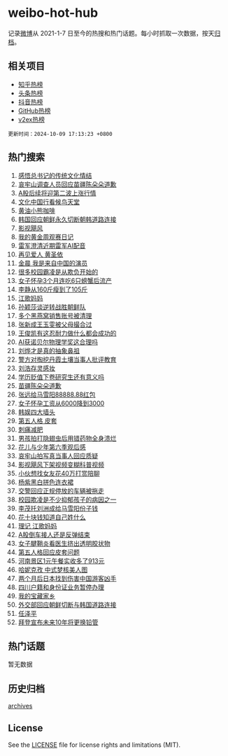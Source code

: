 # weibo-hot-hub

记录[微博](https://www.weibo.com)从 2021-1-7 日至今的热搜和热门话题。每小时抓取一次数据，按天[归档](archives)。

## 相关项目

- [知乎热榜](https://github.com/lonnyzhang423/zhihu-hot-hub)
- [头条热榜](https://github.com/lonnyzhang423/toutiao-hot-hub)
- [抖音热榜](https://github.com/lonnyzhang423/douyin-hot-hub)
- [GitHub热榜](https://github.com/lonnyzhang423/github-hot-hub)
- [v2ex热榜](https://github.com/lonnyzhang423/v2ex-hot-hub)


`更新时间：2024-10-09 17:13:23 +0800`

## 热门搜索

1. [感悟总书记的传统文化情结](https://m.weibo.cn/search?containerid=100103type%3D1%26t%3D10%26q%3D%23%E6%84%9F%E6%82%9F%E6%80%BB%E4%B9%A6%E8%AE%B0%E7%9A%84%E4%BC%A0%E7%BB%9F%E6%96%87%E5%8C%96%E6%83%85%E7%BB%93%23&stream_entry_id=51&isnewpage=1&extparam=seat%3D1%26c_type%3D51%26cate%3D10103%26stream_entry_id%3D51%26pos%3D0%26filter_type%3Drealtimehot%26q%3D%2523%25E6%2584%259F%25E6%2582%259F%25E6%2580%25BB%25E4%25B9%25A6%25E8%25AE%25B0%25E7%259A%2584%25E4%25BC%25A0%25E7%25BB%259F%25E6%2596%2587%25E5%258C%2596%25E6%2583%2585%25E7%25BB%2593%2523%26dgr%3D0%26display_time%3D1728465202%26pre_seqid%3D17284652023390383021418)
1. [哀牢山调查人员回应苗疆陈朵朵道歉](https://m.weibo.cn/search?containerid=100103type%3D1%26t%3D10%26q%3D%23%E5%93%80%E7%89%A2%E5%B1%B1%E8%B0%83%E6%9F%A5%E4%BA%BA%E5%91%98%E5%9B%9E%E5%BA%94%E8%8B%97%E7%96%86%E9%99%88%E6%9C%B5%E6%9C%B5%E9%81%93%E6%AD%89%23&stream_entry_id=31&isnewpage=1&extparam=seat%3D1%26lcate%3D5001%26cate%3D5001%26pos%3D0%26q%3D%2523%25E5%2593%2580%25E7%2589%25A2%25E5%25B1%25B1%25E8%25B0%2583%25E6%259F%25A5%25E4%25BA%25BA%25E5%2591%2598%25E5%259B%259E%25E5%25BA%2594%25E8%258B%2597%25E7%2596%2586%25E9%2599%2588%25E6%259C%25B5%25E6%259C%25B5%25E9%2581%2593%25E6%25AD%2589%2523%26dgr%3D0%26realpos%3D1%26band_rank%3D1%26flag%3D1%26filter_type%3Drealtimehot%26stream_entry_id%3D31%26c_type%3D31%26display_time%3D1728465202%26pre_seqid%3D17284652023390383021418)
1. [A股后续将迎第二波上涨行情](https://m.weibo.cn/search?containerid=100103type%3D1%26t%3D10%26q%3D%23A%E8%82%A1%E5%90%8E%E7%BB%AD%E5%B0%86%E8%BF%8E%E7%AC%AC%E4%BA%8C%E6%B3%A2%E4%B8%8A%E6%B6%A8%E8%A1%8C%E6%83%85%23&stream_entry_id=31&isnewpage=1&extparam=seat%3D1%26lcate%3D5001%26cate%3D5001%26pos%3D1%26q%3D%2523A%25E8%2582%25A1%25E5%2590%258E%25E7%25BB%25AD%25E5%25B0%2586%25E8%25BF%258E%25E7%25AC%25AC%25E4%25BA%258C%25E6%25B3%25A2%25E4%25B8%258A%25E6%25B6%25A8%25E8%25A1%258C%25E6%2583%2585%2523%26dgr%3D0%26realpos%3D2%26band_rank%3D2%26flag%3D2%26filter_type%3Drealtimehot%26stream_entry_id%3D31%26c_type%3D31%26display_time%3D1728465202%26pre_seqid%3D17284652023390383021418)
1. [文化中国行看候鸟天堂](https://m.weibo.cn/search?containerid=100103type%3D1%26t%3D10%26q%3D%23%E6%96%87%E5%8C%96%E4%B8%AD%E5%9B%BD%E8%A1%8C%E7%9C%8B%E5%80%99%E9%B8%9F%E5%A4%A9%E5%A0%82%23&stream_entry_id=31&isnewpage=1&extparam=seat%3D1%26lcate%3D5001%26cate%3D5001%26pos%3D2%26q%3D%2523%25E6%2596%2587%25E5%258C%2596%25E4%25B8%25AD%25E5%259B%25BD%25E8%25A1%258C%25E7%259C%258B%25E5%2580%2599%25E9%25B8%259F%25E5%25A4%25A9%25E5%25A0%2582%2523%26dgr%3D0%26realpos%3D3%26band_rank%3D3%26flag%3D1%26filter_type%3Drealtimehot%26stream_entry_id%3D31%26c_type%3D31%26display_time%3D1728465202%26pre_seqid%3D17284652023390383021418)
1. [黄油小熊咖啡](https://m.weibo.cn/search?containerid=100103type%3D1%26t%3D10%26q%3D%E9%BB%84%E6%B2%B9%E5%B0%8F%E7%86%8A%E5%92%96%E5%95%A1&stream_entry_id=31&isnewpage=1&extparam=seat%3D1%26lcate%3D5001%26cate%3D5001%26pos%3D3%26q%3D%25E9%25BB%2584%25E6%25B2%25B9%25E5%25B0%258F%25E7%2586%258A%25E5%2592%2596%25E5%2595%25A1%26dgr%3D0%26realpos%3D4%26band_rank%3D4%26flag%3D1%26filter_type%3Drealtimehot%26stream_entry_id%3D31%26c_type%3D31%26display_time%3D1728465202%26pre_seqid%3D17284652023390383021418)
1. [韩国回应朝鲜永久切断朝韩道路连接](https://m.weibo.cn/search?containerid=100103type%3D1%26t%3D10%26q%3D%23%E9%9F%A9%E5%9B%BD%E5%9B%9E%E5%BA%94%E6%9C%9D%E9%B2%9C%E6%B0%B8%E4%B9%85%E5%88%87%E6%96%AD%E6%9C%9D%E9%9F%A9%E9%81%93%E8%B7%AF%E8%BF%9E%E6%8E%A5%23&stream_entry_id=31&isnewpage=1&extparam=seat%3D1%26lcate%3D5001%26cate%3D5001%26pos%3D4%26q%3D%2523%25E9%259F%25A9%25E5%259B%25BD%25E5%259B%259E%25E5%25BA%2594%25E6%259C%259D%25E9%25B2%259C%25E6%25B0%25B8%25E4%25B9%2585%25E5%2588%2587%25E6%2596%25AD%25E6%259C%259D%25E9%259F%25A9%25E9%2581%2593%25E8%25B7%25AF%25E8%25BF%259E%25E6%258E%25A5%2523%26dgr%3D0%26realpos%3D5%26band_rank%3D5%26flag%3D1%26filter_type%3Drealtimehot%26stream_entry_id%3D31%26c_type%3D31%26display_time%3D1728465202%26pre_seqid%3D17284652023390383021418)
1. [影视飓风](https://m.weibo.cn/search?containerid=100103type%3D1%26t%3D10%26q%3D%E5%BD%B1%E8%A7%86%E9%A3%93%E9%A3%8E&stream_entry_id=31&isnewpage=1&extparam=seat%3D1%26lcate%3D5001%26cate%3D5001%26pos%3D5%26q%3D%25E5%25BD%25B1%25E8%25A7%2586%25E9%25A3%2593%25E9%25A3%258E%26dgr%3D0%26realpos%3D6%26band_rank%3D6%26flag%3D1%26filter_type%3Drealtimehot%26stream_entry_id%3D31%26c_type%3D31%26display_time%3D1728465202%26pre_seqid%3D17284652023390383021418)
1. [我的黄金周观赛日记](https://m.weibo.cn/search?containerid=100103type%3D1%26t%3D10%26q%3D%23%E6%88%91%E7%9A%84%E9%BB%84%E9%87%91%E5%91%A8%E8%A7%82%E8%B5%9B%E6%97%A5%E8%AE%B0%23&stream_entry_id=31&isnewpage=1&extparam=seat%3D1%26lcate%3D5001%26cate%3D5001%26pos%3D6%26q%3D%2523%25E6%2588%2591%25E7%259A%2584%25E9%25BB%2584%25E9%2587%2591%25E5%2591%25A8%25E8%25A7%2582%25E8%25B5%259B%25E6%2597%25A5%25E8%25AE%25B0%2523%26dgr%3D0%26adid%3D258448%26band_rank%3D7%26stream_entry_id%3D31%26filter_type%3Drealtimehot%26is_ad_pos%3D1%26c_type%3D31%26display_time%3D1728465202%26pre_seqid%3D17284652023390383021418)
1. [雷军澄清近期雷军AI配音](https://m.weibo.cn/search?containerid=100103type%3D1%26t%3D10%26q%3D%23%E9%9B%B7%E5%86%9B%E6%BE%84%E6%B8%85%E8%BF%91%E6%9C%9F%E9%9B%B7%E5%86%9BAI%E9%85%8D%E9%9F%B3%23&stream_entry_id=31&isnewpage=1&extparam=seat%3D1%26lcate%3D5001%26cate%3D5001%26pos%3D7%26q%3D%2523%25E9%259B%25B7%25E5%2586%259B%25E6%25BE%2584%25E6%25B8%2585%25E8%25BF%2591%25E6%259C%259F%25E9%259B%25B7%25E5%2586%259BAI%25E9%2585%258D%25E9%259F%25B3%2523%26dgr%3D0%26realpos%3D7%26band_rank%3D7%26flag%3D1%26filter_type%3Drealtimehot%26stream_entry_id%3D31%26c_type%3D31%26display_time%3D1728465202%26pre_seqid%3D17284652023390383021418)
1. [再见爱人 黄圣依](https://m.weibo.cn/search?containerid=100103type%3D1%26t%3D10%26q%3D%E5%86%8D%E8%A7%81%E7%88%B1%E4%BA%BA+%E9%BB%84%E5%9C%A3%E4%BE%9D&stream_entry_id=31&isnewpage=1&extparam=seat%3D1%26lcate%3D5001%26cate%3D5001%26pos%3D8%26q%3D%25E5%2586%258D%25E8%25A7%2581%25E7%2588%25B1%25E4%25BA%25BA%2520%25E9%25BB%2584%25E5%259C%25A3%25E4%25BE%259D%26dgr%3D0%26realpos%3D8%26band_rank%3D8%26flag%3D1%26filter_type%3Drealtimehot%26stream_entry_id%3D31%26c_type%3D31%26display_time%3D1728465202%26pre_seqid%3D17284652023390383021418)
1. [金晨 我是来自中国的演员](https://m.weibo.cn/search?containerid=100103type%3D1%26t%3D10%26q%3D%E9%87%91%E6%99%A8+%E6%88%91%E6%98%AF%E6%9D%A5%E8%87%AA%E4%B8%AD%E5%9B%BD%E7%9A%84%E6%BC%94%E5%91%98&stream_entry_id=31&isnewpage=1&extparam=seat%3D1%26lcate%3D5001%26cate%3D5001%26pos%3D9%26q%3D%25E9%2587%2591%25E6%2599%25A8%2520%25E6%2588%2591%25E6%2598%25AF%25E6%259D%25A5%25E8%2587%25AA%25E4%25B8%25AD%25E5%259B%25BD%25E7%259A%2584%25E6%25BC%2594%25E5%2591%2598%26dgr%3D0%26realpos%3D9%26band_rank%3D9%26flag%3D2%26filter_type%3Drealtimehot%26stream_entry_id%3D31%26c_type%3D31%26display_time%3D1728465202%26pre_seqid%3D17284652023390383021418)
1. [很多校园霸凌是从欺负开始的](https://m.weibo.cn/search?containerid=100103type%3D1%26t%3D10%26q%3D%23%E5%BE%88%E5%A4%9A%E6%A0%A1%E5%9B%AD%E9%9C%B8%E5%87%8C%E6%98%AF%E4%BB%8E%E6%AC%BA%E8%B4%9F%E5%BC%80%E5%A7%8B%E7%9A%84%23&stream_entry_id=31&isnewpage=1&extparam=seat%3D1%26lcate%3D5001%26cate%3D5001%26pos%3D10%26q%3D%2523%25E5%25BE%2588%25E5%25A4%259A%25E6%25A0%25A1%25E5%259B%25AD%25E9%259C%25B8%25E5%2587%258C%25E6%2598%25AF%25E4%25BB%258E%25E6%25AC%25BA%25E8%25B4%259F%25E5%25BC%2580%25E5%25A7%258B%25E7%259A%2584%2523%26dgr%3D0%26realpos%3D10%26band_rank%3D10%26flag%3D1%26filter_type%3Drealtimehot%26stream_entry_id%3D31%26c_type%3D31%26display_time%3D1728465202%26pre_seqid%3D17284652023390383021418)
1. [女子怀孕3个月连吃6只螃蟹后流产](https://m.weibo.cn/search?containerid=100103type%3D1%26t%3D10%26q%3D%23%E5%A5%B3%E5%AD%90%E6%80%80%E5%AD%953%E4%B8%AA%E6%9C%88%E8%BF%9E%E5%90%836%E5%8F%AA%E8%9E%83%E8%9F%B9%E5%90%8E%E6%B5%81%E4%BA%A7%23&stream_entry_id=31&isnewpage=1&extparam=seat%3D1%26lcate%3D5001%26cate%3D5001%26pos%3D11%26q%3D%2523%25E5%25A5%25B3%25E5%25AD%2590%25E6%2580%2580%25E5%25AD%25953%25E4%25B8%25AA%25E6%259C%2588%25E8%25BF%259E%25E5%2590%25836%25E5%258F%25AA%25E8%259E%2583%25E8%259F%25B9%25E5%2590%258E%25E6%25B5%2581%25E4%25BA%25A7%2523%26dgr%3D0%26realpos%3D11%26band_rank%3D11%26flag%3D1%26filter_type%3Drealtimehot%26stream_entry_id%3D31%26c_type%3D31%26display_time%3D1728465202%26pre_seqid%3D17284652023390383021418)
1. [李静从160斤瘦到了105斤](https://m.weibo.cn/search?containerid=100103type%3D1%26t%3D10%26q%3D%E6%9D%8E%E9%9D%99%E4%BB%8E160%E6%96%A4%E7%98%A6%E5%88%B0%E4%BA%86105%E6%96%A4&stream_entry_id=31&isnewpage=1&extparam=seat%3D1%26lcate%3D5001%26cate%3D5001%26pos%3D12%26q%3D%25E6%259D%258E%25E9%259D%2599%25E4%25BB%258E160%25E6%2596%25A4%25E7%2598%25A6%25E5%2588%25B0%25E4%25BA%2586105%25E6%2596%25A4%26dgr%3D0%26realpos%3D12%26band_rank%3D12%26flag%3D1%26filter_type%3Drealtimehot%26stream_entry_id%3D31%26c_type%3D31%26display_time%3D1728465202%26pre_seqid%3D17284652023390383021418)
1. [江歌妈妈](https://m.weibo.cn/search?containerid=100103type%3D1%26t%3D10%26q%3D%E6%B1%9F%E6%AD%8C%E5%A6%88%E5%A6%88&stream_entry_id=31&isnewpage=1&extparam=seat%3D1%26lcate%3D5001%26cate%3D5001%26pos%3D13%26q%3D%25E6%25B1%259F%25E6%25AD%258C%25E5%25A6%2588%25E5%25A6%2588%26dgr%3D0%26realpos%3D13%26band_rank%3D13%26flag%3D2%26filter_type%3Drealtimehot%26stream_entry_id%3D31%26c_type%3D31%26display_time%3D1728465202%26pre_seqid%3D17284652023390383021418)
1. [孙颖莎谈逆转战胜朝鲜队](https://m.weibo.cn/search?containerid=100103type%3D1%26t%3D10%26q%3D%23%E5%AD%99%E9%A2%96%E8%8E%8E%E8%B0%88%E9%80%86%E8%BD%AC%E6%88%98%E8%83%9C%E6%9C%9D%E9%B2%9C%E9%98%9F%23&stream_entry_id=31&isnewpage=1&extparam=seat%3D1%26lcate%3D5001%26cate%3D5001%26pos%3D14%26q%3D%2523%25E5%25AD%2599%25E9%25A2%2596%25E8%258E%258E%25E8%25B0%2588%25E9%2580%2586%25E8%25BD%25AC%25E6%2588%2598%25E8%2583%259C%25E6%259C%259D%25E9%25B2%259C%25E9%2598%259F%2523%26dgr%3D0%26realpos%3D14%26band_rank%3D14%26flag%3D0%26filter_type%3Drealtimehot%26stream_entry_id%3D31%26c_type%3D31%26display_time%3D1728465202%26pre_seqid%3D17284652023390383021418)
1. [多个黑燕窝销售账号被清理](https://m.weibo.cn/search?containerid=100103type%3D1%26t%3D10%26q%3D%23%E5%A4%9A%E4%B8%AA%E9%BB%91%E7%87%95%E7%AA%9D%E9%94%80%E5%94%AE%E8%B4%A6%E5%8F%B7%E8%A2%AB%E6%B8%85%E7%90%86%23&stream_entry_id=31&isnewpage=1&extparam=seat%3D1%26lcate%3D5001%26cate%3D5001%26pos%3D15%26q%3D%2523%25E5%25A4%259A%25E4%25B8%25AA%25E9%25BB%2591%25E7%2587%2595%25E7%25AA%259D%25E9%2594%2580%25E5%2594%25AE%25E8%25B4%25A6%25E5%258F%25B7%25E8%25A2%25AB%25E6%25B8%2585%25E7%2590%2586%2523%26dgr%3D0%26realpos%3D15%26band_rank%3D15%26flag%3D1%26filter_type%3Drealtimehot%26stream_entry_id%3D31%26c_type%3D31%26display_time%3D1728465202%26pre_seqid%3D17284652023390383021418)
1. [张新成王玉雯被父母撮合过](https://m.weibo.cn/search?containerid=100103type%3D1%26t%3D10%26q%3D%E5%BC%A0%E6%96%B0%E6%88%90%E7%8E%8B%E7%8E%89%E9%9B%AF%E8%A2%AB%E7%88%B6%E6%AF%8D%E6%92%AE%E5%90%88%E8%BF%87&stream_entry_id=31&isnewpage=1&extparam=seat%3D1%26lcate%3D5001%26cate%3D5001%26pos%3D16%26q%3D%25E5%25BC%25A0%25E6%2596%25B0%25E6%2588%2590%25E7%258E%258B%25E7%258E%2589%25E9%259B%25AF%25E8%25A2%25AB%25E7%2588%25B6%25E6%25AF%258D%25E6%2592%25AE%25E5%2590%2588%25E8%25BF%2587%26dgr%3D0%26realpos%3D16%26band_rank%3D16%26flag%3D2%26filter_type%3Drealtimehot%26stream_entry_id%3D31%26c_type%3D31%26display_time%3D1728465202%26pre_seqid%3D17284652023390383021418)
1. [王俊凯有这忍耐力做什么都会成功的](https://m.weibo.cn/search?containerid=100103type%3D1%26t%3D10%26q%3D%E7%8E%8B%E4%BF%8A%E5%87%AF%E6%9C%89%E8%BF%99%E5%BF%8D%E8%80%90%E5%8A%9B%E5%81%9A%E4%BB%80%E4%B9%88%E9%83%BD%E4%BC%9A%E6%88%90%E5%8A%9F%E7%9A%84&stream_entry_id=31&isnewpage=1&extparam=seat%3D1%26lcate%3D5001%26cate%3D5001%26pos%3D17%26q%3D%25E7%258E%258B%25E4%25BF%258A%25E5%2587%25AF%25E6%259C%2589%25E8%25BF%2599%25E5%25BF%258D%25E8%2580%2590%25E5%258A%259B%25E5%2581%259A%25E4%25BB%2580%25E4%25B9%2588%25E9%2583%25BD%25E4%25BC%259A%25E6%2588%2590%25E5%258A%259F%25E7%259A%2584%26dgr%3D0%26realpos%3D17%26band_rank%3D17%26flag%3D1%26filter_type%3Drealtimehot%26stream_entry_id%3D31%26c_type%3D31%26display_time%3D1728465202%26pre_seqid%3D17284652023390383021418)
1. [AI获诺贝尔物理学奖这合理吗](https://m.weibo.cn/search?containerid=100103type%3D1%26t%3D10%26q%3D%23AI%E8%8E%B7%E8%AF%BA%E8%B4%9D%E5%B0%94%E7%89%A9%E7%90%86%E5%AD%A6%E5%A5%96%E8%BF%99%E5%90%88%E7%90%86%E5%90%97%23&stream_entry_id=31&isnewpage=1&extparam=seat%3D1%26lcate%3D5001%26cate%3D5001%26pos%3D18%26q%3D%2523AI%25E8%258E%25B7%25E8%25AF%25BA%25E8%25B4%259D%25E5%25B0%2594%25E7%2589%25A9%25E7%2590%2586%25E5%25AD%25A6%25E5%25A5%2596%25E8%25BF%2599%25E5%2590%2588%25E7%2590%2586%25E5%2590%2597%2523%26dgr%3D0%26realpos%3D18%26band_rank%3D18%26flag%3D1%26filter_type%3Drealtimehot%26stream_entry_id%3D31%26c_type%3D31%26display_time%3D1728465202%26pre_seqid%3D17284652023390383021418)
1. [刘烨才是真的抽象鼻祖](https://m.weibo.cn/search?containerid=100103type%3D1%26t%3D10%26q%3D%23%E5%88%98%E7%83%A8%E6%89%8D%E6%98%AF%E7%9C%9F%E7%9A%84%E6%8A%BD%E8%B1%A1%E9%BC%BB%E7%A5%96%23&stream_entry_id=31&isnewpage=1&extparam=seat%3D1%26lcate%3D5001%26cate%3D5001%26pos%3D19%26q%3D%2523%25E5%2588%2598%25E7%2583%25A8%25E6%2589%258D%25E6%2598%25AF%25E7%259C%259F%25E7%259A%2584%25E6%258A%25BD%25E8%25B1%25A1%25E9%25BC%25BB%25E7%25A5%2596%2523%26dgr%3D0%26realpos%3D19%26band_rank%3D19%26flag%3D1%26filter_type%3Drealtimehot%26stream_entry_id%3D31%26c_type%3D31%26display_time%3D1728465202%26pre_seqid%3D17284652023390383021418)
1. [警方对掏挖丹霞土壤当事人批评教育](https://m.weibo.cn/search?containerid=100103type%3D1%26t%3D10%26q%3D%23%E8%AD%A6%E6%96%B9%E5%AF%B9%E6%8E%8F%E6%8C%96%E4%B8%B9%E9%9C%9E%E5%9C%9F%E5%A3%A4%E5%BD%93%E4%BA%8B%E4%BA%BA%E6%89%B9%E8%AF%84%E6%95%99%E8%82%B2%23&stream_entry_id=31&isnewpage=1&extparam=seat%3D1%26lcate%3D5001%26cate%3D5001%26pos%3D20%26q%3D%2523%25E8%25AD%25A6%25E6%2596%25B9%25E5%25AF%25B9%25E6%258E%258F%25E6%258C%2596%25E4%25B8%25B9%25E9%259C%259E%25E5%259C%259F%25E5%25A3%25A4%25E5%25BD%2593%25E4%25BA%258B%25E4%25BA%25BA%25E6%2589%25B9%25E8%25AF%2584%25E6%2595%2599%25E8%2582%25B2%2523%26dgr%3D0%26realpos%3D20%26band_rank%3D20%26flag%3D1%26filter_type%3Drealtimehot%26stream_entry_id%3D31%26c_type%3D31%26display_time%3D1728465202%26pre_seqid%3D17284652023390383021418)
1. [刘浩存灵感妆](https://m.weibo.cn/search?containerid=100103type%3D1%26t%3D10%26q%3D%23%E5%88%98%E6%B5%A9%E5%AD%98%E7%81%B5%E6%84%9F%E5%A6%86%23&stream_entry_id=31&isnewpage=1&extparam=seat%3D1%26lcate%3D5001%26cate%3D5001%26pos%3D21%26q%3D%2523%25E5%2588%2598%25E6%25B5%25A9%25E5%25AD%2598%25E7%2581%25B5%25E6%2584%259F%25E5%25A6%2586%2523%26dgr%3D0%26adid%3D258462%26realpos%3D21%26band_rank%3D21%26flag%3D0%26filter_type%3Drealtimehot%26stream_entry_id%3D31%26c_type%3D31%26display_time%3D1728465202%26pre_seqid%3D17284652023390383021418)
1. [学历贬值下卷研究生还有意义吗](https://m.weibo.cn/search?containerid=100103type%3D1%26t%3D10%26q%3D%23%E5%AD%A6%E5%8E%86%E8%B4%AC%E5%80%BC%E4%B8%8B%E5%8D%B7%E7%A0%94%E7%A9%B6%E7%94%9F%E8%BF%98%E6%9C%89%E6%84%8F%E4%B9%89%E5%90%97%23&stream_entry_id=31&isnewpage=1&extparam=seat%3D1%26lcate%3D5001%26cate%3D5001%26pos%3D22%26q%3D%2523%25E5%25AD%25A6%25E5%258E%2586%25E8%25B4%25AC%25E5%2580%25BC%25E4%25B8%258B%25E5%258D%25B7%25E7%25A0%2594%25E7%25A9%25B6%25E7%2594%259F%25E8%25BF%2598%25E6%259C%2589%25E6%2584%258F%25E4%25B9%2589%25E5%2590%2597%2523%26dgr%3D0%26realpos%3D22%26band_rank%3D22%26flag%3D0%26filter_type%3Drealtimehot%26stream_entry_id%3D31%26c_type%3D31%26display_time%3D1728465202%26pre_seqid%3D17284652023390383021418)
1. [苗疆陈朵朵道歉](https://m.weibo.cn/search?containerid=100103type%3D1%26t%3D10%26q%3D%23%E8%8B%97%E7%96%86%E9%99%88%E6%9C%B5%E6%9C%B5%E9%81%93%E6%AD%89%23&stream_entry_id=31&isnewpage=1&extparam=seat%3D1%26lcate%3D5001%26cate%3D5001%26pos%3D23%26q%3D%2523%25E8%258B%2597%25E7%2596%2586%25E9%2599%2588%25E6%259C%25B5%25E6%259C%25B5%25E9%2581%2593%25E6%25AD%2589%2523%26dgr%3D0%26realpos%3D23%26band_rank%3D23%26flag%3D0%26filter_type%3Drealtimehot%26stream_entry_id%3D31%26c_type%3D31%26display_time%3D1728465202%26pre_seqid%3D17284652023390383021418)
1. [张远给马雪阳88888.88红包](https://m.weibo.cn/search?containerid=100103type%3D1%26t%3D10%26q%3D%23%E5%BC%A0%E8%BF%9C%E7%BB%99%E9%A9%AC%E9%9B%AA%E9%98%B388888.88%E7%BA%A2%E5%8C%85%23&stream_entry_id=31&isnewpage=1&extparam=seat%3D1%26lcate%3D5001%26cate%3D5001%26pos%3D24%26q%3D%2523%25E5%25BC%25A0%25E8%25BF%259C%25E7%25BB%2599%25E9%25A9%25AC%25E9%259B%25AA%25E9%2598%25B388888.88%25E7%25BA%25A2%25E5%258C%2585%2523%26dgr%3D0%26realpos%3D24%26band_rank%3D24%26flag%3D0%26filter_type%3Drealtimehot%26stream_entry_id%3D31%26c_type%3D31%26display_time%3D1728465202%26pre_seqid%3D17284652023390383021418)
1. [女子怀孕工资从6000降到3000](https://m.weibo.cn/search?containerid=100103type%3D1%26t%3D10%26q%3D%23%E5%A5%B3%E5%AD%90%E6%80%80%E5%AD%95%E5%B7%A5%E8%B5%84%E4%BB%8E6000%E9%99%8D%E5%88%B03000%23&stream_entry_id=31&isnewpage=1&extparam=seat%3D1%26lcate%3D5001%26cate%3D5001%26pos%3D25%26q%3D%2523%25E5%25A5%25B3%25E5%25AD%2590%25E6%2580%2580%25E5%25AD%2595%25E5%25B7%25A5%25E8%25B5%2584%25E4%25BB%258E6000%25E9%2599%258D%25E5%2588%25B03000%2523%26dgr%3D0%26realpos%3D25%26band_rank%3D25%26flag%3D2%26filter_type%3Drealtimehot%26stream_entry_id%3D31%26c_type%3D31%26display_time%3D1728465202%26pre_seqid%3D17284652023390383021418)
1. [韩娱四大墙头](https://m.weibo.cn/search?containerid=100103type%3D1%26t%3D10%26q%3D%23%E9%9F%A9%E5%A8%B1%E5%9B%9B%E5%A4%A7%E5%A2%99%E5%A4%B4%23&stream_entry_id=31&isnewpage=1&extparam=seat%3D1%26lcate%3D5001%26cate%3D5001%26pos%3D26%26q%3D%2523%25E9%259F%25A9%25E5%25A8%25B1%25E5%259B%259B%25E5%25A4%25A7%25E5%25A2%2599%25E5%25A4%25B4%2523%26dgr%3D0%26realpos%3D26%26band_rank%3D26%26flag%3D1%26filter_type%3Drealtimehot%26stream_entry_id%3D31%26c_type%3D31%26display_time%3D1728465202%26pre_seqid%3D17284652023390383021418)
1. [第五人格 皮套](https://m.weibo.cn/search?containerid=100103type%3D1%26t%3D10%26q%3D%E7%AC%AC%E4%BA%94%E4%BA%BA%E6%A0%BC+%E7%9A%AE%E5%A5%97&stream_entry_id=31&isnewpage=1&extparam=seat%3D1%26lcate%3D5001%26cate%3D5001%26pos%3D27%26q%3D%25E7%25AC%25AC%25E4%25BA%2594%25E4%25BA%25BA%25E6%25A0%25BC%2520%25E7%259A%25AE%25E5%25A5%2597%26dgr%3D0%26realpos%3D27%26band_rank%3D27%26flag%3D0%26filter_type%3Drealtimehot%26stream_entry_id%3D31%26c_type%3D31%26display_time%3D1728465202%26pre_seqid%3D17284652023390383021418)
1. [刺痛减肥](https://m.weibo.cn/search?containerid=100103type%3D1%26t%3D10%26q%3D%E5%88%BA%E7%97%9B%E5%87%8F%E8%82%A5&stream_entry_id=31&isnewpage=1&extparam=seat%3D1%26lcate%3D5001%26cate%3D5001%26pos%3D28%26q%3D%25E5%2588%25BA%25E7%2597%259B%25E5%2587%258F%25E8%2582%25A5%26dgr%3D0%26realpos%3D28%26band_rank%3D28%26flag%3D1%26filter_type%3Drealtimehot%26stream_entry_id%3D31%26c_type%3D31%26display_time%3D1728465202%26pre_seqid%3D17284652023390383021418)
1. [男孩拍打隐翅虫后用错药物全身溃烂](https://m.weibo.cn/search?containerid=100103type%3D1%26t%3D10%26q%3D%23%E7%94%B7%E5%AD%A9%E6%8B%8D%E6%89%93%E9%9A%90%E7%BF%85%E8%99%AB%E5%90%8E%E7%94%A8%E9%94%99%E8%8D%AF%E7%89%A9%E5%85%A8%E8%BA%AB%E6%BA%83%E7%83%82%23&stream_entry_id=31&isnewpage=1&extparam=seat%3D1%26lcate%3D5001%26cate%3D5001%26pos%3D29%26q%3D%2523%25E7%2594%25B7%25E5%25AD%25A9%25E6%258B%258D%25E6%2589%2593%25E9%259A%2590%25E7%25BF%2585%25E8%2599%25AB%25E5%2590%258E%25E7%2594%25A8%25E9%2594%2599%25E8%258D%25AF%25E7%2589%25A9%25E5%2585%25A8%25E8%25BA%25AB%25E6%25BA%2583%25E7%2583%2582%2523%26dgr%3D0%26realpos%3D29%26band_rank%3D29%26flag%3D0%26filter_type%3Drealtimehot%26stream_entry_id%3D31%26c_type%3D31%26display_time%3D1728465202%26pre_seqid%3D17284652023390383021418)
1. [花儿与少年第六季观后感](https://m.weibo.cn/search?containerid=100103type%3D1%26t%3D10%26q%3D%23%E8%8A%B1%E5%84%BF%E4%B8%8E%E5%B0%91%E5%B9%B4%E7%AC%AC%E5%85%AD%E5%AD%A3%E8%A7%82%E5%90%8E%E6%84%9F%23&stream_entry_id=31&isnewpage=1&extparam=seat%3D1%26lcate%3D5001%26cate%3D5001%26pos%3D30%26q%3D%2523%25E8%258A%25B1%25E5%2584%25BF%25E4%25B8%258E%25E5%25B0%2591%25E5%25B9%25B4%25E7%25AC%25AC%25E5%2585%25AD%25E5%25AD%25A3%25E8%25A7%2582%25E5%2590%258E%25E6%2584%259F%2523%26dgr%3D0%26realpos%3D30%26band_rank%3D30%26flag%3D1%26filter_type%3Drealtimehot%26stream_entry_id%3D31%26c_type%3D31%26display_time%3D1728465202%26pre_seqid%3D17284652023390383021418)
1. [哀牢山拍写真当事人回应质疑](https://m.weibo.cn/search?containerid=100103type%3D1%26t%3D10%26q%3D%23%E5%93%80%E7%89%A2%E5%B1%B1%E6%8B%8D%E5%86%99%E7%9C%9F%E5%BD%93%E4%BA%8B%E4%BA%BA%E5%9B%9E%E5%BA%94%E8%B4%A8%E7%96%91%23&stream_entry_id=31&isnewpage=1&extparam=seat%3D1%26lcate%3D5001%26cate%3D5001%26pos%3D31%26q%3D%2523%25E5%2593%2580%25E7%2589%25A2%25E5%25B1%25B1%25E6%258B%258D%25E5%2586%2599%25E7%259C%259F%25E5%25BD%2593%25E4%25BA%258B%25E4%25BA%25BA%25E5%259B%259E%25E5%25BA%2594%25E8%25B4%25A8%25E7%2596%2591%2523%26dgr%3D0%26realpos%3D31%26band_rank%3D31%26flag%3D0%26filter_type%3Drealtimehot%26stream_entry_id%3D31%26c_type%3D31%26display_time%3D1728465202%26pre_seqid%3D17284652023390383021418)
1. [影视飓风下架视频变糊科普视频](https://m.weibo.cn/search?containerid=100103type%3D1%26t%3D10%26q%3D%23%E5%BD%B1%E8%A7%86%E9%A3%93%E9%A3%8E%E4%B8%8B%E6%9E%B6%E8%A7%86%E9%A2%91%E5%8F%98%E7%B3%8A%E7%A7%91%E6%99%AE%E8%A7%86%E9%A2%91%23&stream_entry_id=31&isnewpage=1&extparam=seat%3D1%26lcate%3D5001%26cate%3D5001%26pos%3D32%26q%3D%2523%25E5%25BD%25B1%25E8%25A7%2586%25E9%25A3%2593%25E9%25A3%258E%25E4%25B8%258B%25E6%259E%25B6%25E8%25A7%2586%25E9%25A2%2591%25E5%258F%2598%25E7%25B3%258A%25E7%25A7%2591%25E6%2599%25AE%25E8%25A7%2586%25E9%25A2%2591%2523%26dgr%3D0%26realpos%3D32%26band_rank%3D32%26flag%3D1%26filter_type%3Drealtimehot%26stream_entry_id%3D31%26c_type%3D31%26display_time%3D1728465202%26pre_seqid%3D17284652023390383021418)
1. [小伙想找女友花40万打赏陪聊](https://m.weibo.cn/search?containerid=100103type%3D1%26t%3D10%26q%3D%23%E5%B0%8F%E4%BC%99%E6%83%B3%E6%89%BE%E5%A5%B3%E5%8F%8B%E8%8A%B140%E4%B8%87%E6%89%93%E8%B5%8F%E9%99%AA%E8%81%8A%23&stream_entry_id=31&isnewpage=1&extparam=seat%3D1%26lcate%3D5001%26cate%3D5001%26pos%3D33%26q%3D%2523%25E5%25B0%258F%25E4%25BC%2599%25E6%2583%25B3%25E6%2589%25BE%25E5%25A5%25B3%25E5%258F%258B%25E8%258A%25B140%25E4%25B8%2587%25E6%2589%2593%25E8%25B5%258F%25E9%2599%25AA%25E8%2581%258A%2523%26dgr%3D0%26realpos%3D33%26band_rank%3D33%26flag%3D1%26filter_type%3Drealtimehot%26stream_entry_id%3D31%26c_type%3D31%26display_time%3D1728465202%26pre_seqid%3D17284652023390383021418)
1. [杨紫黑白拼色连衣裙](https://m.weibo.cn/search?containerid=100103type%3D1%26t%3D10%26q%3D%23%E6%9D%A8%E7%B4%AB%E9%BB%91%E7%99%BD%E6%8B%BC%E8%89%B2%E8%BF%9E%E8%A1%A3%E8%A3%99%23&stream_entry_id=31&isnewpage=1&extparam=seat%3D1%26lcate%3D5001%26cate%3D5001%26pos%3D34%26q%3D%2523%25E6%259D%25A8%25E7%25B4%25AB%25E9%25BB%2591%25E7%2599%25BD%25E6%258B%25BC%25E8%2589%25B2%25E8%25BF%259E%25E8%25A1%25A3%25E8%25A3%2599%2523%26dgr%3D0%26realpos%3D34%26band_rank%3D34%26flag%3D1%26filter_type%3Drealtimehot%26stream_entry_id%3D31%26c_type%3D31%26display_time%3D1728465202%26pre_seqid%3D17284652023390383021418)
1. [交警回应正规停放的车辆被拖走](https://m.weibo.cn/search?containerid=100103type%3D1%26t%3D10%26q%3D%23%E4%BA%A4%E8%AD%A6%E5%9B%9E%E5%BA%94%E6%AD%A3%E8%A7%84%E5%81%9C%E6%94%BE%E7%9A%84%E8%BD%A6%E8%BE%86%E8%A2%AB%E6%8B%96%E8%B5%B0%23&stream_entry_id=31&isnewpage=1&extparam=seat%3D1%26lcate%3D5001%26cate%3D5001%26pos%3D35%26q%3D%2523%25E4%25BA%25A4%25E8%25AD%25A6%25E5%259B%259E%25E5%25BA%2594%25E6%25AD%25A3%25E8%25A7%2584%25E5%2581%259C%25E6%2594%25BE%25E7%259A%2584%25E8%25BD%25A6%25E8%25BE%2586%25E8%25A2%25AB%25E6%258B%2596%25E8%25B5%25B0%2523%26dgr%3D0%26realpos%3D35%26band_rank%3D35%26flag%3D0%26filter_type%3Drealtimehot%26stream_entry_id%3D31%26c_type%3D31%26display_time%3D1728465202%26pre_seqid%3D17284652023390383021418)
1. [校园欺凌是不少抑郁孩子的病因之一](https://m.weibo.cn/search?containerid=100103type%3D1%26t%3D10%26q%3D%23%E6%A0%A1%E5%9B%AD%E6%AC%BA%E5%87%8C%E6%98%AF%E4%B8%8D%E5%B0%91%E6%8A%91%E9%83%81%E5%AD%A9%E5%AD%90%E7%9A%84%E7%97%85%E5%9B%A0%E4%B9%8B%E4%B8%80%23&stream_entry_id=31&isnewpage=1&extparam=seat%3D1%26lcate%3D5001%26cate%3D5001%26pos%3D36%26q%3D%2523%25E6%25A0%25A1%25E5%259B%25AD%25E6%25AC%25BA%25E5%2587%258C%25E6%2598%25AF%25E4%25B8%258D%25E5%25B0%2591%25E6%258A%2591%25E9%2583%2581%25E5%25AD%25A9%25E5%25AD%2590%25E7%259A%2584%25E7%2597%2585%25E5%259B%25A0%25E4%25B9%258B%25E4%25B8%2580%2523%26dgr%3D0%26realpos%3D36%26band_rank%3D36%26flag%3D0%26filter_type%3Drealtimehot%26stream_entry_id%3D31%26c_type%3D31%26display_time%3D1728465202%26pre_seqid%3D17284652023390383021418)
1. [李茂托刘洲成给马雪阳份子钱](https://m.weibo.cn/search?containerid=100103type%3D1%26t%3D10%26q%3D%23%E6%9D%8E%E8%8C%82%E6%89%98%E5%88%98%E6%B4%B2%E6%88%90%E7%BB%99%E9%A9%AC%E9%9B%AA%E9%98%B3%E4%BB%BD%E5%AD%90%E9%92%B1%23&stream_entry_id=31&isnewpage=1&extparam=seat%3D1%26lcate%3D5001%26cate%3D5001%26pos%3D37%26q%3D%2523%25E6%259D%258E%25E8%258C%2582%25E6%2589%2598%25E5%2588%2598%25E6%25B4%25B2%25E6%2588%2590%25E7%25BB%2599%25E9%25A9%25AC%25E9%259B%25AA%25E9%2598%25B3%25E4%25BB%25BD%25E5%25AD%2590%25E9%2592%25B1%2523%26dgr%3D0%26realpos%3D37%26band_rank%3D37%26flag%3D0%26filter_type%3Drealtimehot%26stream_entry_id%3D31%26c_type%3D31%26display_time%3D1728465202%26pre_seqid%3D17284652023390383021418)
1. [花十块钱知道自己姓什么](https://m.weibo.cn/search?containerid=100103type%3D1%26t%3D10%26q%3D%E8%8A%B1%E5%8D%81%E5%9D%97%E9%92%B1%E7%9F%A5%E9%81%93%E8%87%AA%E5%B7%B1%E5%A7%93%E4%BB%80%E4%B9%88&stream_entry_id=31&isnewpage=1&extparam=seat%3D1%26lcate%3D5001%26cate%3D5001%26pos%3D38%26q%3D%25E8%258A%25B1%25E5%258D%2581%25E5%259D%2597%25E9%2592%25B1%25E7%259F%25A5%25E9%2581%2593%25E8%2587%25AA%25E5%25B7%25B1%25E5%25A7%2593%25E4%25BB%2580%25E4%25B9%2588%26dgr%3D0%26realpos%3D38%26band_rank%3D38%26flag%3D1%26filter_type%3Drealtimehot%26stream_entry_id%3D31%26c_type%3D31%26display_time%3D1728465202%26pre_seqid%3D17284652023390383021418)
1. [理记 江歌妈妈](https://m.weibo.cn/search?containerid=100103type%3D1%26t%3D10%26q%3D%E7%90%86%E8%AE%B0+%E6%B1%9F%E6%AD%8C%E5%A6%88%E5%A6%88&stream_entry_id=31&isnewpage=1&extparam=seat%3D1%26lcate%3D5001%26cate%3D5001%26pos%3D39%26q%3D%25E7%2590%2586%25E8%25AE%25B0%2520%25E6%25B1%259F%25E6%25AD%258C%25E5%25A6%2588%25E5%25A6%2588%26dgr%3D0%26realpos%3D39%26band_rank%3D39%26flag%3D0%26filter_type%3Drealtimehot%26stream_entry_id%3D31%26c_type%3D31%26display_time%3D1728465202%26pre_seqid%3D17284652023390383021418)
1. [A股倒车接人还是反弹结束](https://m.weibo.cn/search?containerid=100103type%3D1%26t%3D10%26q%3D%23A%E8%82%A1%E5%80%92%E8%BD%A6%E6%8E%A5%E4%BA%BA%E8%BF%98%E6%98%AF%E5%8F%8D%E5%BC%B9%E7%BB%93%E6%9D%9F%23&stream_entry_id=31&isnewpage=1&extparam=seat%3D1%26lcate%3D5001%26cate%3D5001%26pos%3D40%26q%3D%2523A%25E8%2582%25A1%25E5%2580%2592%25E8%25BD%25A6%25E6%258E%25A5%25E4%25BA%25BA%25E8%25BF%2598%25E6%2598%25AF%25E5%258F%258D%25E5%25BC%25B9%25E7%25BB%2593%25E6%259D%259F%2523%26dgr%3D0%26realpos%3D40%26band_rank%3D40%26flag%3D1%26filter_type%3Drealtimehot%26stream_entry_id%3D31%26c_type%3D31%26display_time%3D1728465202%26pre_seqid%3D17284652023390383021418)
1. [女子腱鞘炎看医生挤出透明胶状物](https://m.weibo.cn/search?containerid=100103type%3D1%26t%3D10%26q%3D%23%E5%A5%B3%E5%AD%90%E8%85%B1%E9%9E%98%E7%82%8E%E7%9C%8B%E5%8C%BB%E7%94%9F%E6%8C%A4%E5%87%BA%E9%80%8F%E6%98%8E%E8%83%B6%E7%8A%B6%E7%89%A9%23&stream_entry_id=31&isnewpage=1&extparam=seat%3D1%26lcate%3D5001%26cate%3D5001%26pos%3D41%26q%3D%2523%25E5%25A5%25B3%25E5%25AD%2590%25E8%2585%25B1%25E9%259E%2598%25E7%2582%258E%25E7%259C%258B%25E5%258C%25BB%25E7%2594%259F%25E6%258C%25A4%25E5%2587%25BA%25E9%2580%258F%25E6%2598%258E%25E8%2583%25B6%25E7%258A%25B6%25E7%2589%25A9%2523%26dgr%3D0%26realpos%3D41%26band_rank%3D41%26flag%3D0%26filter_type%3Drealtimehot%26stream_entry_id%3D31%26c_type%3D31%26display_time%3D1728465202%26pre_seqid%3D17284652023390383021418)
1. [第五人格回应皮套问题](https://m.weibo.cn/search?containerid=100103type%3D1%26t%3D10%26q%3D%23%E7%AC%AC%E4%BA%94%E4%BA%BA%E6%A0%BC%E5%9B%9E%E5%BA%94%E7%9A%AE%E5%A5%97%E9%97%AE%E9%A2%98%23&stream_entry_id=31&isnewpage=1&extparam=seat%3D1%26lcate%3D5001%26cate%3D5001%26pos%3D42%26q%3D%2523%25E7%25AC%25AC%25E4%25BA%2594%25E4%25BA%25BA%25E6%25A0%25BC%25E5%259B%259E%25E5%25BA%2594%25E7%259A%25AE%25E5%25A5%2597%25E9%2597%25AE%25E9%25A2%2598%2523%26dgr%3D0%26realpos%3D42%26band_rank%3D42%26flag%3D1%26filter_type%3Drealtimehot%26stream_entry_id%3D31%26c_type%3D31%26display_time%3D1728465202%26pre_seqid%3D17284652023390383021418)
1. [河南景区1元午餐实收多了913元](https://m.weibo.cn/search?containerid=100103type%3D1%26t%3D10%26q%3D%23%E6%B2%B3%E5%8D%97%E6%99%AF%E5%8C%BA1%E5%85%83%E5%8D%88%E9%A4%90%E5%AE%9E%E6%94%B6%E5%A4%9A%E4%BA%86913%E5%85%83%23&stream_entry_id=31&isnewpage=1&extparam=seat%3D1%26lcate%3D5001%26cate%3D5001%26pos%3D43%26q%3D%2523%25E6%25B2%25B3%25E5%258D%2597%25E6%2599%25AF%25E5%258C%25BA1%25E5%2585%2583%25E5%258D%2588%25E9%25A4%2590%25E5%25AE%259E%25E6%2594%25B6%25E5%25A4%259A%25E4%25BA%2586913%25E5%2585%2583%2523%26dgr%3D0%26realpos%3D43%26band_rank%3D43%26flag%3D32768%26filter_type%3Drealtimehot%26stream_entry_id%3D31%26c_type%3D31%26display_time%3D1728465202%26pre_seqid%3D17284652023390383021418)
1. [哈妮克孜 中式梦核美人图](https://m.weibo.cn/search?containerid=100103type%3D1%26t%3D10%26q%3D%E5%93%88%E5%A6%AE%E5%85%8B%E5%AD%9C+%E4%B8%AD%E5%BC%8F%E6%A2%A6%E6%A0%B8%E7%BE%8E%E4%BA%BA%E5%9B%BE&stream_entry_id=31&isnewpage=1&extparam=seat%3D1%26lcate%3D5001%26cate%3D5001%26pos%3D44%26q%3D%25E5%2593%2588%25E5%25A6%25AE%25E5%2585%258B%25E5%25AD%259C%2520%25E4%25B8%25AD%25E5%25BC%258F%25E6%25A2%25A6%25E6%25A0%25B8%25E7%25BE%258E%25E4%25BA%25BA%25E5%259B%25BE%26dgr%3D0%26realpos%3D44%26band_rank%3D44%26flag%3D1%26filter_type%3Drealtimehot%26stream_entry_id%3D31%26c_type%3D31%26display_time%3D1728465202%26pre_seqid%3D17284652023390383021418)
1. [两个月后日本找到伤害中国游客凶手](https://m.weibo.cn/search?containerid=100103type%3D1%26t%3D10%26q%3D%23%E4%B8%A4%E4%B8%AA%E6%9C%88%E5%90%8E%E6%97%A5%E6%9C%AC%E6%89%BE%E5%88%B0%E4%BC%A4%E5%AE%B3%E4%B8%AD%E5%9B%BD%E6%B8%B8%E5%AE%A2%E5%87%B6%E6%89%8B%23&stream_entry_id=31&isnewpage=1&extparam=seat%3D1%26lcate%3D5001%26cate%3D5001%26pos%3D45%26q%3D%2523%25E4%25B8%25A4%25E4%25B8%25AA%25E6%259C%2588%25E5%2590%258E%25E6%2597%25A5%25E6%259C%25AC%25E6%2589%25BE%25E5%2588%25B0%25E4%25BC%25A4%25E5%25AE%25B3%25E4%25B8%25AD%25E5%259B%25BD%25E6%25B8%25B8%25E5%25AE%25A2%25E5%2587%25B6%25E6%2589%258B%2523%26dgr%3D0%26realpos%3D45%26band_rank%3D45%26flag%3D1%26filter_type%3Drealtimehot%26stream_entry_id%3D31%26c_type%3D31%26display_time%3D1728465202%26pre_seqid%3D17284652023390383021418)
1. [四川户籍和身份证业务暂停办理](https://m.weibo.cn/search?containerid=100103type%3D1%26t%3D10%26q%3D%23%E5%9B%9B%E5%B7%9D%E6%88%B7%E7%B1%8D%E5%92%8C%E8%BA%AB%E4%BB%BD%E8%AF%81%E4%B8%9A%E5%8A%A1%E6%9A%82%E5%81%9C%E5%8A%9E%E7%90%86%23&stream_entry_id=31&isnewpage=1&extparam=seat%3D1%26lcate%3D5001%26cate%3D5001%26pos%3D46%26q%3D%2523%25E5%259B%259B%25E5%25B7%259D%25E6%2588%25B7%25E7%25B1%258D%25E5%2592%258C%25E8%25BA%25AB%25E4%25BB%25BD%25E8%25AF%2581%25E4%25B8%259A%25E5%258A%25A1%25E6%259A%2582%25E5%2581%259C%25E5%258A%259E%25E7%2590%2586%2523%26dgr%3D0%26realpos%3D46%26band_rank%3D46%26flag%3D0%26filter_type%3Drealtimehot%26stream_entry_id%3D31%26c_type%3D31%26display_time%3D1728465202%26pre_seqid%3D17284652023390383021418)
1. [我的宝藏家乡](https://m.weibo.cn/search?containerid=100103type%3D1%26t%3D10%26q%3D%23%E6%88%91%E7%9A%84%E5%AE%9D%E8%97%8F%E5%AE%B6%E4%B9%A1%23&stream_entry_id=31&isnewpage=1&extparam=seat%3D1%26lcate%3D5001%26cate%3D5001%26pos%3D47%26q%3D%2523%25E6%2588%2591%25E7%259A%2584%25E5%25AE%259D%25E8%2597%258F%25E5%25AE%25B6%25E4%25B9%25A1%2523%26dgr%3D0%26realpos%3D47%26band_rank%3D47%26flag%3D1%26filter_type%3Drealtimehot%26stream_entry_id%3D31%26c_type%3D31%26display_time%3D1728465202%26pre_seqid%3D17284652023390383021418)
1. [外交部回应朝鲜切断与韩国道路连接](https://m.weibo.cn/search?containerid=100103type%3D1%26t%3D10%26q%3D%23%E5%A4%96%E4%BA%A4%E9%83%A8%E5%9B%9E%E5%BA%94%E6%9C%9D%E9%B2%9C%E5%88%87%E6%96%AD%E4%B8%8E%E9%9F%A9%E5%9B%BD%E9%81%93%E8%B7%AF%E8%BF%9E%E6%8E%A5%23&stream_entry_id=31&isnewpage=1&extparam=seat%3D1%26lcate%3D5001%26cate%3D5001%26pos%3D48%26q%3D%2523%25E5%25A4%2596%25E4%25BA%25A4%25E9%2583%25A8%25E5%259B%259E%25E5%25BA%2594%25E6%259C%259D%25E9%25B2%259C%25E5%2588%2587%25E6%2596%25AD%25E4%25B8%258E%25E9%259F%25A9%25E5%259B%25BD%25E9%2581%2593%25E8%25B7%25AF%25E8%25BF%259E%25E6%258E%25A5%2523%26dgr%3D0%26realpos%3D48%26band_rank%3D48%26flag%3D1%26filter_type%3Drealtimehot%26stream_entry_id%3D31%26c_type%3D31%26display_time%3D1728465202%26pre_seqid%3D17284652023390383021418)
1. [任泽平](https://m.weibo.cn/search?containerid=100103type%3D1%26t%3D10%26q%3D%E4%BB%BB%E6%B3%BD%E5%B9%B3&stream_entry_id=31&isnewpage=1&extparam=seat%3D1%26lcate%3D5001%26cate%3D5001%26pos%3D49%26q%3D%25E4%25BB%25BB%25E6%25B3%25BD%25E5%25B9%25B3%26dgr%3D0%26realpos%3D49%26band_rank%3D49%26flag%3D1%26filter_type%3Drealtimehot%26stream_entry_id%3D31%26c_type%3D31%26display_time%3D1728465202%26pre_seqid%3D17284652023390383021418)
1. [拜登宣布未来10年将更换铅管](https://m.weibo.cn/search?containerid=100103type%3D1%26t%3D10%26q%3D%23%E6%8B%9C%E7%99%BB%E5%AE%A3%E5%B8%83%E6%9C%AA%E6%9D%A510%E5%B9%B4%E5%B0%86%E6%9B%B4%E6%8D%A2%E9%93%85%E7%AE%A1%23&stream_entry_id=31&isnewpage=1&extparam=seat%3D1%26lcate%3D5001%26cate%3D5001%26pos%3D50%26q%3D%2523%25E6%258B%259C%25E7%2599%25BB%25E5%25AE%25A3%25E5%25B8%2583%25E6%259C%25AA%25E6%259D%25A510%25E5%25B9%25B4%25E5%25B0%2586%25E6%259B%25B4%25E6%258D%25A2%25E9%2593%2585%25E7%25AE%25A1%2523%26dgr%3D0%26realpos%3D50%26band_rank%3D50%26flag%3D0%26filter_type%3Drealtimehot%26stream_entry_id%3D31%26c_type%3D31%26display_time%3D1728465202%26pre_seqid%3D17284652023390383021418)

## 热门话题

暂无数据

## 历史归档

[archives](archives)

## License

See the [LICENSE](LICENSE) file for license rights and limitations (MIT).
